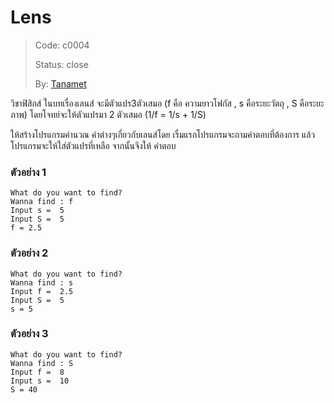 # Lens #
> Code: c0004
>
> Status: close
>
> By: [Tanamet](https://github.com/Tanamet)

วิชาฟิสิกส์ ในบทเรื่องเลนส์ จะมีตัวแปร3ตัวเสมอ (f คือ ความยาวโฟกัส , s คือระยะวัตถุ , S คือระยะภาพ)
โดยโจทย์จะให้ตัวแปรมา 2 ตัวเสมอ  (1/f = 1/s + 1/S)

ให้สร้างโปรแกรมคำนวณ ค่าต่างๆเกี่ยวกับเลนส์โดย เรื่มแรกโปรแกรมจะถามคำตอบที่ต้องการ
แล้วโปรแกรมจะให้ใส่ตัวแปรที่เหลือ จากนั้นจึงให้ คำตอบ

### ตัวอย่าง 1 ###
```
What do you want to find?
Wanna find : f
Input s =  5
Input S =  5
f = 2.5
```

### ตัวอย่าง 2 ###
```
What do you want to find?
Wanna find : s
Input f =  2.5
Input S =  5
s = 5
```

### ตัวอย่าง 3 ###
```
What do you want to find?
Wanna find : S
Input f =  8
Input s =  10
S = 40
```
